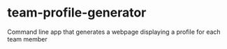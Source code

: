# team-profile-generator
Command line app that generates a webpage displaying a profile for each team member
